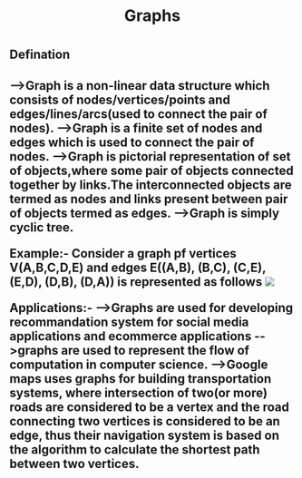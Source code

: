 <center><h1><strong>Graphs</strong><h1></center>
<h2>Defination<h2>
-->Graph is a non-linear data structure which consists of nodes/vertices/points and edges/lines/arcs(used to connect the pair of nodes).
-->Graph is a finite set of nodes and edges which is used to connect the pair of nodes.
-->Graph is pictorial representation of set of objects,where some pair of objects connected together by links.The interconnected objects are termed as nodes and links present between pair of objects termed as edges.
-->Graph is simply cyclic tree.

Example:-
Consider a graph pf vertices V(A,B,C,D,E) and edges E((A,B), (B,C), (C,E), (E,D), (D,B), (D,A)) is represented as follows
<img src="https://static.javatpoint.com/ds/images/graph-definition.png">

Applications:-
-->Graphs are used for developing recommandation system for social media applications and ecommerce applications
-->graphs are used to represent the flow of computation in computer science.
-->Google maps uses graphs for building transportation systems, where intersection of two(or more) roads are considered to be a vertex and the road connecting two vertices is considered to be an edge, thus their navigation system is based on the algorithm to calculate the shortest path between two vertices.









